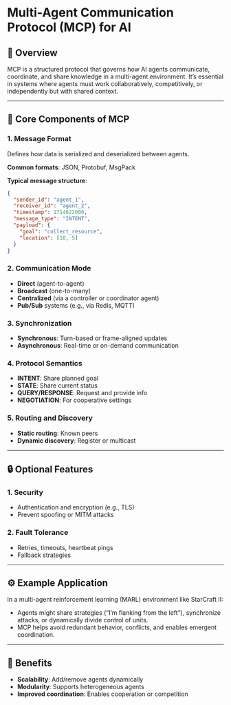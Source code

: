 
# Multi-Agent Communication Protocol (MCP) for AI

## 🧠 Overview

MCP is a structured protocol that governs how AI agents communicate, coordinate, and share knowledge in a multi-agent environment. It’s essential in systems where agents must work collaboratively, competitively, or independently but with shared context.

---

## 🔧 Core Components of MCP

### 1. Message Format

Defines how data is serialized and deserialized between agents.

**Common formats**: JSON, Protobuf, MsgPack

**Typical message structure**:
```json
{
  "sender_id": "agent_1",
  "receiver_id": "agent_2",
  "timestamp": 1714822000,
  "message_type": "INTENT",
  "payload": {
    "goal": "collect_resource",
    "location": [10, 5]
  }
}
```

### 2. Communication Mode

- **Direct** (agent-to-agent)
- **Broadcast** (one-to-many)
- **Centralized** (via a controller or coordinator agent)
- **Pub/Sub** systems (e.g., via Redis, MQTT)

### 3. Synchronization

- **Synchronous**: Turn-based or frame-aligned updates
- **Asynchronous**: Real-time or on-demand communication

### 4. Protocol Semantics

- **INTENT**: Share planned goal
- **STATE**: Share current status
- **QUERY/RESPONSE**: Request and provide info
- **NEGOTIATION**: For cooperative settings

### 5. Routing and Discovery

- **Static routing**: Known peers
- **Dynamic discovery**: Register or multicast

---

## 🔒 Optional Features

### 1. Security

- Authentication and encryption (e.g., TLS)
- Prevent spoofing or MITM attacks

### 2. Fault Tolerance

- Retries, timeouts, heartbeat pings
- Fallback strategies

---

## ⚙️ Example Application

In a multi-agent reinforcement learning (MARL) environment like StarCraft II:

- Agents might share strategies (“I’m flanking from the left”), synchronize attacks, or dynamically divide control of units.
- MCP helps avoid redundant behavior, conflicts, and enables emergent coordination.

---

## 🚀 Benefits

- **Scalability**: Add/remove agents dynamically
- **Modularity**: Supports heterogeneous agents
- **Improved coordination**: Enables cooperation or competition
